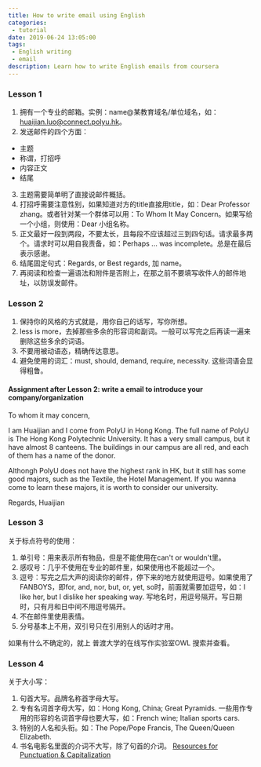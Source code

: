 ```yaml
---
title: How to write email using English
categories: 
 - tutorial 
date: 2019-06-24 13:05:00
tags: 
 - English writing
 - email
description: Learn how to write English emails from coursera
---
```

<!-- more -->
### Lesson 1
1. 拥有一个专业的邮箱。实例：name@某教育域名/单位域名，如：huaijian.luo@connect.polyu.hk。
2. 发送邮件的四个方面：
- 主题
- 称谓，打招呼
- 内容正文
- 结尾
3. 主题需要简单明了直接说邮件概括。
4. 打招呼需要注意性别，如果知道对方的title直接用title，如：Dear Professor zhang。或者针对某一个群体可以用：To Whom It May Concern。如果写给一个小组，则使用：Dear 小组名称。
5. 正文最好一段到两段，不要太长，且每段不应该超过三到四句话。请求最多两个。请求时可以用自我责备，如：Perhaps ... was incomplete。总是在最后表示感谢。
6. 结尾固定句式：Regards, or Best regards, 加 name。
7. 再阅读和检查一遍语法和附件是否附上，在那之前不要填写收件人的邮件地址，以防误发邮件。

### Lesson 2
1. 保持你的风格的方式就是，用你自己的话写，写你所想。
2. less is more，去掉那些多余的形容词和副词。一般可以写完之后再读一遍来删除这些多余的词语。
3. 不要用被动语态，精确传达意思。
4. 避免使用的词汇：must, should, demand, require, necessity. 这些词语会显得粗鲁。

#### Assignment after Lesson 2: write a email to introduce your company/organization
To whom it may concern,

I am Huaijian and I come from PolyU in Hong Kong. The full name of PolyU is The Hong Kong Polytechnic University. It has a very small campus, but it have almost 8 canteens. The buildings in our campus are all red, and each of them has a name of the donor.

Althongh PolyU does not have the highest rank in HK, but it still has some good majors, such as the Textile, the Hotel Management. If you wanna come to learn these majors, it is worth to consider our university.

Regards,
Huaijian

### Lesson 3
关于标点符号的使用：
1. 单引号：用来表示所有物品，但是不能使用在can't or wouldn't里。
2. 感叹号：几乎不使用在专业的邮件里，如果使用也不能超过一个。
3. 逗号：写完之后大声的阅读你的邮件，停下来的地方就使用逗号。如果使用了FANBOYS，即for, and, nor, but, or, yet, so时，前面就需要加逗号，如：I like her, but I dislike her speaking way. 写地名时，用逗号隔开。写日期时，只有月和日中间不用逗号隔开。
4. 不在邮件里使用表情。
5. 分号基本上不用，双引号只在引用别人的话时才用。

如果有什么不确定的，就上 普渡大学的在线写作实验室OWL 搜索并查看。

### Lesson 4
关于大小写：
1. 句首大写。品牌名称首字母大写。
2. 专有名词首字母大写，如：Hong Kong, China; Great Pyramids. 一些用作专用的形容的名词首字母也要大写，如：French wine; Italian sports cars.
3. 特别的人名和头衔。如：The Pope/Pope Francis, The Queen/Queen Elizabeth.
4. 书名电影名里面的介词不大写，除了句首的介词。
[Resources for Punctuation & Capitalization](https://www.coursera.org/learn/professional-emails-english/supplement/2McqI/additional-resources)